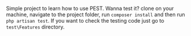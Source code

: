 Simple project to learn how to use PEST. Wanna test it? clone on your machine, navigate to the project folder, run ```composer install``` and then run ```php artisan test```. If you want to check the testing code just go to ```test\Features``` directory.

